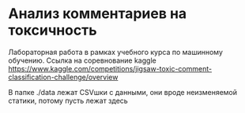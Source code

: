 # Анализ комментариев на токсичность

Лабораторная работа в рамках учебного курса по машинному обучению. Ссылка на соревнование kaggle https://www.kaggle.com/competitions/jigsaw-toxic-comment-classification-challenge/overview

В папке ./data лежат CSVшки с данными, они вроде неизменяемой статики, потому пусть лежат здесь
